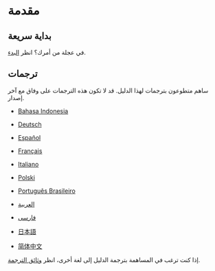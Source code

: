 # مقدمة

## بداية سريعة

في عجلة من أمرك؟ انظر [البدء](getting-started.md).

## ترجمات

ساهم متطوعون بترجمات لهذا الدليل. قد لا تكون هذه الترجمات على وفاق مع آخر إصدار.

- [Bahasa Indonesia](https://apps.ankiweb.net/docs/manual.id.html)

- [Deutsch](http://www.dennisproksch.de/anki)

- [Español](https://apps.ankiweb.net/docs/manual.es.html)

- [Français](https://apps.ankiweb.net/docs/manual.fr.html)

- [Italiano](https://web.archive.org/web/20160423223801/http://192.167.9.6/Anki_ITA/Manual_ITA.htm)

- [Polski](https://platynowy.github.io/anki-manual/#/)

- [Português Brasileiro](https://mizerablebr.github.io/anki-manual/)

- [العربية](https://anh25.github.io/anki-manual/)

- [فارسى](http://ankidroid.ir/anki.pdf)

- [日本語](http://wikiwiki.jp/rage2050/?FrontPage)

- [简体中文](http://www.ankichina.net/manual/anki/)

إذا كنت ترغب في المساهمة بترجمة الدليل إلى لغة أخرى، انظر [وثائق الترجمة](https://translating.ankiweb.net/#/anki/manual).
